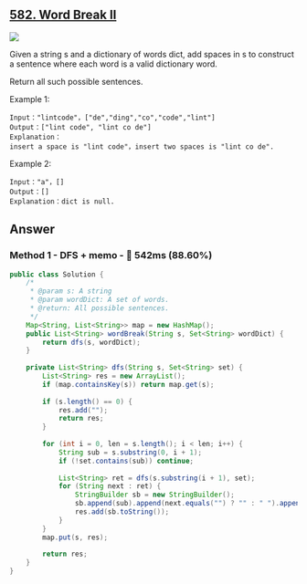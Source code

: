## [582. Word Break II](https://www.lintcode.com/problem/word-break-ii/description?_from=ladder&&fromId=14)

![](https://github.com/weltond/DataStructure/blob/master/hard.PNG)

Given a string s and a dictionary of words dict, add spaces in s to construct a sentence where each word is a valid dictionary word.

Return all such possible sentences.

Example 1:

```
Input："lintcode"，["de","ding","co","code","lint"]
Output：["lint code", "lint co de"]
Explanation：
insert a space is "lint code"，insert two spaces is "lint co de".
```

Example 2:

```
Input："a"，[]
Output：[]
Explanation：dict is null.
```

## Answer
### Method 1 - DFS + memo - :rocket: 542ms (88.60%)

```java
public class Solution {
    /*
     * @param s: A string
     * @param wordDict: A set of words.
     * @return: All possible sentences.
     */
    Map<String, List<String>> map = new HashMap();
    public List<String> wordBreak(String s, Set<String> wordDict) {
        return dfs(s, wordDict);
    }
    
    private List<String> dfs(String s, Set<String> set) {
        List<String> res = new ArrayList();
        if (map.containsKey(s)) return map.get(s);
        
        if (s.length() == 0) {
            res.add("");
            return res;
        }
        
        for (int i = 0, len = s.length(); i < len; i++) {
            String sub = s.substring(0, i + 1);
            if (!set.contains(sub)) continue;
            
            List<String> ret = dfs(s.substring(i + 1), set);
            for (String next : ret) {
                StringBuilder sb = new StringBuilder();
                sb.append(sub).append(next.equals("") ? "" : " ").append(next);
                res.add(sb.toString());
            }
        }
        map.put(s, res);
        
        return res;
    }
}
```
